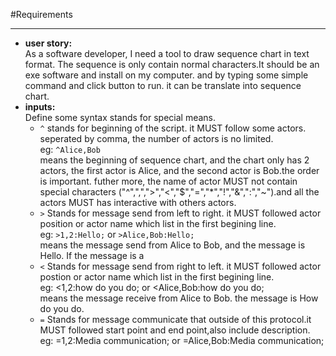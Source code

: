 #Requirements
***
- **user story:**</br>
As a software developer, I need a tool to draw sequence chart in text format. 
The sequence is only contain normal characters.It should be an exe software and
install on my computer. and by typing some simple command and click button to run.
it can be translate into sequence chart.
- **inputs:**</br>
Define some syntax stands for special means.</br>
  + `^` stands for beginning of the script. it MUST follow some actors. seperated by comma, the number of actors is no limited.</br>
  eg:  `^Alice,Bob`</br>
  means the beginning of sequence chart, and the chart only has 2 actors, the first actor is Alice, and the second actor is Bob.the order is important. futher more, the name of actor MUST not contain special characters ("^",",",">","<","$","=","*","!","&",":","~").and all the actors MUST has interactive with others actors.             
  + `>` Stands for message send from left to right. it MUST followed actor position or actor name which list in the first begining line.</br>
  eg: `>1,2:Hello;` or `>Alice,Bob:Hello;`</br>
      means the message send from Alice to Bob, and the message is Hello.
      If the message is a 
  + `<` Stands for message send from right to left. it MUST followed actor postion or actor name which list in the first begining line.</br>
  eg: <1,2:how do you do; or <Alice,Bob:how do you do; </br>
      means the message receive from Alice to Bob. the message is How do you do.
  + `=` Stands for message communicate that outside of this protocol.it MUST followed start point and end point,also include description.</br>
  eg: =1,2:Media communication; or =Alice,Bob:Media communication;
  
      
  
